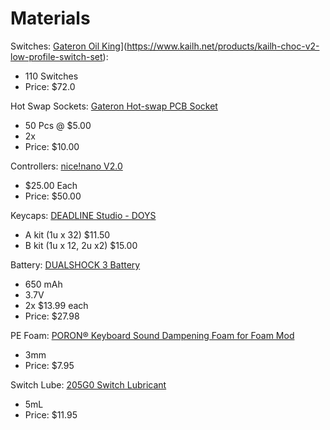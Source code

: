 # Materials

Switches: [Gateron Oil King](https://www.gateron.co/products/gateron-oil-king-switch-set)](https://www.kailh.net/products/kailh-choc-v2-low-profile-switch-set):
- 110 Switches
- Price: $72.0

Hot Swap Sockets: [Gateron Hot-swap PCB Socket](https://www.gateron.co/collections/accessories/products/gateron-hot-swap-pcb-socket)
- 50 Pcs @ $5.00
- 2x
- Price: $10.00

Controllers: [nice!nano V2.0](https://typeractive.xyz/products/nice-nano) 
- $25.00 Each
- Price: $50.00

Keycaps: [DEADLINE Studio - DOYS](https://deadline.space/collections/keycaps/products/doys-keycaps)
- A kit (1u x 32) $11.50
- B kit (1u x 12, 2u x2) $15.00

Battery: [DUALSHOCK 3 Battery](https://www.ifixit.com/products/dualshock-3-controller-replacement-battery)
- 650 mAh
- 3.7V
- 2x $13.99 each
- Price: $27.98

PE Foam: [PORON® Keyboard Sound Dampening Foam for Foam Mod](https://www.thockking.com/products/poron%C2%AE-keyboard-sound-dampening-foam-for-foam-mod?variant=42698991206616)
- 3mm
- Price: $7.95

Switch Lube: [205G0 Switch Lubricant](https://divinikey.com/products/205-grade-0-switch-lubricant)
- 5mL
- Price: $11.95

